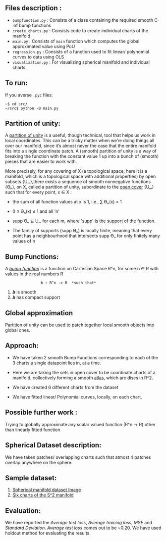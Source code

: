 ## Files description :

- `bumpfunction.py`  : Consists of a class containing the required smooth C-inf bump functions
- `create_charts.py` : Consists code to create individual charts of the manifold
- `main.py` 		 : Consists of `main` function which computes the global approximated value using PoU
- `regression.py` 	 : Consists of a function used to fit linear/ polynomial curves to data using OLS
- `visualization.py` : For visualizing spherical manifold and individual charts

## To run:

If you averse `.pyc` files:

```
~$ cd src/
~/src$ python -B main.py
```

## Partition of unity:

A [partition of unity](https://en.wikipedia.org/wiki/Partition_of_unity) is a useful, though technical, tool that helps us work in local coordinates. This can be a tricky matter when we’re doing things all over our manifold, since it’s almost never the case that the entire manifold fits into a single coordinate patch. A (smooth) partition of unity is a way of breaking the function with the constant value 1 up into a bunch of (smooth) pieces that are easier to work with.

More precisely, for any covering of X (a topological space; here it is a manifold, which is a topological space with additional properties) by open subsets {Uₘ},there exists a sequence of smooth nonnegative functions {ϴₙ}, on X, called a partition of unity, subordinate to the [open cover](https://en.wikipedia.org/wiki/Cover_(topology)#Cover_in_topology) {Uₘ} such that for every point, x ∈ X :

- the sum of all function values at x is 1, i.e., ∑ ϴₙ(x) = 1

- 0 ≤ ϴₙ(x) ≤ 1 and all 'n'

- supp ϴₙ ⊆ Uₘ for each m, where 'supp' is the [support](https://en.wikipedia.org/wiki/Support_(mathematics)) of the function.

- The family of supports (supp ϴₙ) is locally finite, meaning that every point has a neighbourhood that intersects supp ϴₙ for only finitely many values of n

## Bump Functions:

A [*bump function*](https://en.wikipedia.org/wiki/Bump_function) is a function on Cartesian Space R^n, for some n ∈ R with values in the real numbers R

					b : R^n -> R  *such that*

1) **_b_** is smooth
2) **_b_** has compact support
 
## Global approximation

Partition of unity can be used to patch together local smooth objects into global ones.

## Approach:

- We have taken 2 smooth Bump Functions corresponding to each of the 3 charts a single datapoint lies in, at a time.

- Here we are taking the sets in open cover to be coordinate charts of a manifold, collectively forming a smooth 
[atlas](https://en.wikipedia.org/wiki/Atlas_(topology)), which are discs in R^2.

- We have created 6 different charts from the dataset

- We have fitted linear/ Polynomial curves, locally, on each chart. 

## Possible further work : 

Trying to globally approximate any scalar valued function (R^n -> R) other than linearly fitted function

## Spherical Dataset description:

We have taken patches/ overlapping charts such that atmost 4 patches overlap anywhere on the sphere.

## Sample dataset:

1. [Spherical manifold dataset Image](images/sphere_manifold.png)
2. [Six charts of the S^2 manifold](images/charts.png)

## Evaluation:
We have reported the *Average test loss*, *Average training loss*, *MSE* and *Standard Deviation*. *Average test loss* comes out to be ~0.20. We have used holdout method for evaluating the results.
